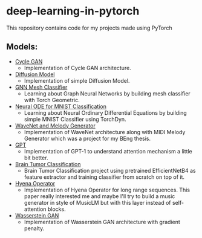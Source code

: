 # deep-learning-in-pytorch
This repository contains code for my projects made using PyTorch


## Models:
- [Cycle GAN](cycle_gan/)
    - Implementation of Cycle GAN architecture.
- [Diffusion Model](diffusion_model/)
    - Implementation of simple Diffusion Model.
- [GNN Mesh Classifier](graph_neural_networks/)
    - Learning about Graph Neural Networks by building mesh classifier with Torch Geometric.
- [Neural ODE for MNIST Classification](neural_ode_mnist_classification/)
    - Learning about Neural Ordinary Differential Equations by building simple MNIST Classifier using TorchDyn. 
- [WaveNet and Melody Generator](wavenet/)
    - Implementation of WaveNet architecture along with MIDI Melody Generator which was a project for my BEng thesis.
- [GPT](gpt/)
    - Implementation of GPT-1 to understand attention mechanism a little bit better.
- [Brain Tumor Classification](brain_tumor_classification/)
    - Brain Tumor Classification project using pretrained EfficientNetB4 as feature extractor and training classifier from scratch on top of it.
- [Hyena Operator](hyena_operator/)
    - Implementation of Hyena Operator for long range sequences. This paper really interested me and maybe I'll try to build a music generator in style of MusicLM but with this layer instead of self-attention blocks.
- [Wasserstein GAN](wasserstein_gan/)
    - Implementation of Wasserstein GAN architecture with gradient penalty.